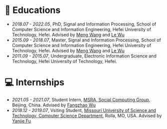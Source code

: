 
# 📖 Educations
- *2018.07 - 2022.05*, PhD, Signal and Information Processing, School of Computer Science and Information Engineering, Hefei University of Technology, Hefei. Advised by [Meng Wang](https://scholar.google.com/citations?user=rHagaaIAAAAJ) and [Le Wu](https://scholar.google.com/citations?user=4EzlnxwAAAAJ)
- *2015.09 - 2018.07*, Master, Signal and Information Processing, School of Computer Science and Information Engineering, Hefei University of Technology, Hefei. Advised by [Meng Wang](https://scholar.google.com/citations?user=rHagaaIAAAAJ) and [Le Wu](https://scholar.google.com/citations?user=4EzlnxwAAAAJ)
- *2011.09 - 2015.07*, Undergraduate, Electronic Information Science and Technology, Hefei University of Technology, Hefei. 

# 💻 Internships
- *2021.05 - 2021.07*, Student Intern, [MSRA, Social Computing Group](https://www.microsoft.com/en-us/research/group/machine-learning-research-group/), Beijing, China. Advised by [Fangzhao Wu](https://scholar.google.com/citations?user=0SZVO0sAAAAJ)
- *2018.12 - 2019.07*, Vsiting Student, [Missouri University of Science and Technology, Computer Science Department](https://cs.mst.edu/), Rolla, MO, USA. Advised by [Yanjie Fu](https://www.public.asu.edu/~yanjiefu//)